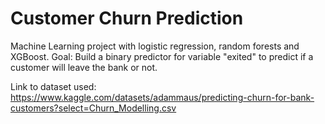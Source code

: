 # Customer Churn Prediction

Machine Learning project with logistic regression, random forests and XGBoost. Goal: Build a binary predictor for variable "exited" to predict if a customer will leave the bank or not.

Link to dataset used: https://www.kaggle.com/datasets/adammaus/predicting-churn-for-bank-customers?select=Churn_Modelling.csv

